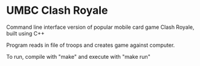 # UMBC Clash Royale

Command line interface version of popular mobile card game Clash Royale, built using C++

Program reads in file of troops and creates game against computer.

To run, compile with "make" and execute with "make run"
